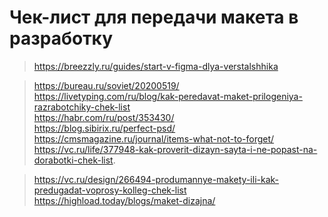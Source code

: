# Чек-лист для передачи макета в разработку
> https://breezzly.ru/guides/start-v-figma-dlya-verstalshhika

> https://bureau.ru/soviet/20200519/  
> https://livetyping.com/ru/blog/kak-peredavat-maket-prilogeniya-razrabotchiky-chek-list  
> https://habr.com/ru/post/353430/  
> https://blog.sibirix.ru/perfect-psd/  
> https://cmsmagazine.ru/journal/items-what-not-to-forget/  
> https://vc.ru/life/377948-kak-proverit-dizayn-sayta-i-ne-popast-na-dorabotki-chek-list. 


> https://vc.ru/design/266494-produmannye-makety-ili-kak-predugadat-voprosy-kolleg-chek-list  
> https://highload.today/blogs/maket-dizajna/  
